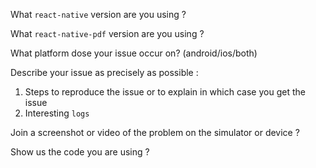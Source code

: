 What `react-native` version are you using ?

What `react-native-pdf` version are you using ?

What platform dose your issue occur on? (android/ios/both)

Describe your issue as precisely as possible : 
  1) Steps to reproduce the issue or to explain in which case you get the issue
  2) Interesting `logs`

Join a screenshot or video of the problem on the simulator or device ?

Show us the code you are using ? 
